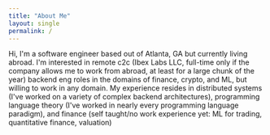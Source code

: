 ```yaml
---
title: "About Me"
layout: single
permalink: /
---
```


Hi, I'm a software engineer based out of Atlanta, GA but currently living abroad. I'm interested in remote c2c (Ibex Labs LLC, full-time only if the company allows me to work from abroad, at least for a large chunk of the year) backend eng roles in the domains of finance, crypto, and ML, but willing to work in any domain. My experience resides in distributed systems (I've worked on a variety of complex backend architectures), programming language theory (I've worked in nearly every programming language paradigm), and finance (self taught/no work experience yet: ML for trading, quantitative finance, valuation)

<!---
2019

* [Functional Data Structures & Algorithms](https://amilkov.gitbook.io/fp/) - This is a GitBook about implementing common algorithms and data structures, the kind you'd encounter in a mostly undergraduate/some graduate course on the subject and, more pertinently, a technical interviews...in the functional (+ statically typed) paradigm however. So if you want to confuse the shit out of your interviewer, check it out
* <img src="/assets/images/aws4cats.png" width="50" height="50" alt="Computer Hope"> [aws4cats](https://github.com/amilkov3/aws4cats) this is a `cats-effect`, `http4s-core`, `fs2` wrapper around the new 2.0 AWS Java SDK. So far I'm supporting SQS, S3, and DynamoDB. With longer term plans for SNS, RDB, etc **EDIT** project is still up but I'm no longer working on it
-->
